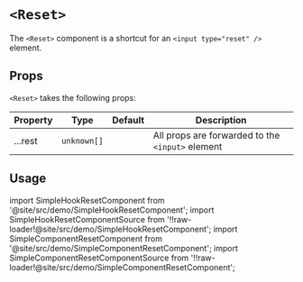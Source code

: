 # `<Reset>`

The `<Reset>` component is a shortcut for an `<input type="reset" />` element.

## Props

`<Reset>` takes the following props:

| Property | Type        | Default | Description                                      |
| -------- | ----------- | ------- | ------------------------------------------------ |
| ...rest  | `unknown[]` |         | All props are forwarded to the `<input>` element |

## Usage

import SimpleHookResetComponent from '@site/src/demo/SimpleHookResetComponent';
import SimpleHookResetComponentSource from '!!raw-loader!@site/src/demo/SimpleHookResetComponent';
import SimpleComponentResetComponent from '@site/src/demo/SimpleComponentResetComponent';
import SimpleComponentResetComponentSource from '!!raw-loader!@site/src/demo/SimpleComponentResetComponent';

<DemoTabs Component={SimpleComponentResetComponent} Hook={SimpleHookResetComponent} componentCode={SimpleComponentResetComponentSource} componentMetastring="{24}" hookCode={SimpleHookResetComponentSource} hookMetastring="{22}" withModes withRevalidateModes />
